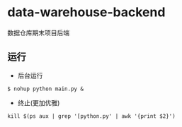 # data-warehouse-backend
数据仓库期末项目后端
## 运行
- 后台运行
```shell
$ nohup python main.py &
```
- 终止(更加优雅)
```shell
kill $(ps aux | grep '[python.py' | awk '{print $2}')
```